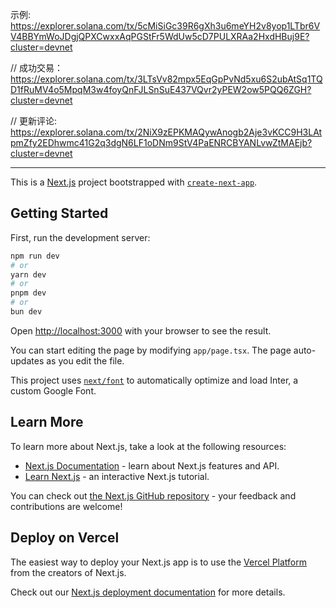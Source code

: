 
示例: https://explorer.solana.com/tx/5cMiSiGc39R6gXh3u6meYH2v8yop1LTbr6VV4BBYmWoJDgjQPXCwxxAqPGStFr5WdUw5cD7PULXRAa2HxdHBuj9E?cluster=devnet


// 成功交易： https://explorer.solana.com/tx/3LTsVv82mpx5EqGpPvNd5xu6S2ubAtSq1TQD1fRuMV4o5MpqM3w4foyQnFJLSnSuE437VQvr2yPEW2ow5PQQ6ZGH?cluster=devnet


// 更新评论: https://explorer.solana.com/tx/2NiX9zEPKMAQywAnogb2Aje3vKCC9H3LAtpmZfy2EDhwmc41G2q3dgN6LF1oDNm9StV4PaENRCBYANLvwZtMAEjb?cluster=devnet




----

This is a [Next.js](https://nextjs.org/) project bootstrapped with [`create-next-app`](https://github.com/vercel/next.js/tree/canary/packages/create-next-app).

## Getting Started

First, run the development server:

```bash
npm run dev
# or
yarn dev
# or
pnpm dev
# or
bun dev
```

Open [http://localhost:3000](http://localhost:3000) with your browser to see the result.

You can start editing the page by modifying `app/page.tsx`. The page auto-updates as you edit the file.

This project uses [`next/font`](https://nextjs.org/docs/basic-features/font-optimization) to automatically optimize and load Inter, a custom Google Font.

## Learn More

To learn more about Next.js, take a look at the following resources:

- [Next.js Documentation](https://nextjs.org/docs) - learn about Next.js features and API.
- [Learn Next.js](https://nextjs.org/learn) - an interactive Next.js tutorial.

You can check out [the Next.js GitHub repository](https://github.com/vercel/next.js/) - your feedback and contributions are welcome!

## Deploy on Vercel

The easiest way to deploy your Next.js app is to use the [Vercel Platform](https://vercel.com/new?utm_medium=default-template&filter=next.js&utm_source=create-next-app&utm_campaign=create-next-app-readme) from the creators of Next.js.

Check out our [Next.js deployment documentation](https://nextjs.org/docs/deployment) for more details.

